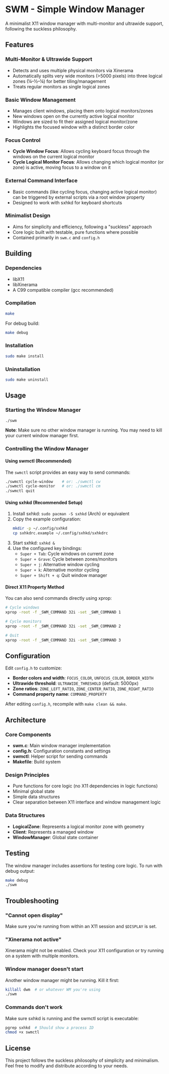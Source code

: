 # SWM - Simple Window Manager

A minimalist X11 window manager with multi-monitor and ultrawide support, following the suckless philosophy.

## Features

### Multi-Monitor & Ultrawide Support
- Detects and uses multiple physical monitors via Xinerama
- Automatically splits very wide monitors (>5000 pixels) into three logical zones (¼–½–¼) for better tiling/management
- Treats regular monitors as single logical zones

### Basic Window Management
- Manages client windows, placing them onto logical monitors/zones
- New windows open on the currently active logical monitor
- Windows are sized to fit their assigned logical monitor/zone
- Highlights the focused window with a distinct border color

### Focus Control
- **Cycle Window Focus**: Allows cycling keyboard focus through the windows on the current logical monitor
- **Cycle Logical Monitor Focus**: Allows changing which logical monitor (or zone) is active, moving focus to a window on it

### External Command Interface
- Basic commands (like cycling focus, changing active logical monitor) can be triggered by external scripts via a root window property
- Designed to work with sxhkd for keyboard shortcuts

### Minimalist Design
- Aims for simplicity and efficiency, following a "suckless" approach
- Core logic built with testable, pure functions where possible
- Contained primarily in `swm.c` and `config.h`

## Building

### Dependencies
- libX11
- libXinerama
- A C99 compatible compiler (gcc recommended)

### Compilation
```bash
make
```

For debug build:
```bash
make debug
```

### Installation
```bash
sudo make install
```

### Uninstallation
```bash
sudo make uninstall
```

## Usage

### Starting the Window Manager
```bash
./swm
```

**Note**: Make sure no other window manager is running. You may need to kill your current window manager first.

### Controlling the Window Manager

#### Using swmctl (Recommended)
The `swmctl` script provides an easy way to send commands:

```bash
./swmctl cycle-window    # or: ./swmctl cw
./swmctl cycle-monitor   # or: ./swmctl cm
./swmctl quit
```

#### Using sxhkd (Recommended Setup)
1. Install sxhkd: `sudo pacman -S sxhkd` (Arch) or equivalent
2. Copy the example configuration:
   ```bash
   mkdir -p ~/.config/sxhkd
   cp sxhkdrc.example ~/.config/sxhkd/sxhkdrc
   ```
3. Start sxhkd: `sxhkd &`
4. Use the configured key bindings:
   - `Super + Tab`: Cycle windows on current zone
   - `Super + Grave`: Cycle between zones/monitors
   - `Super + j`: Alternative window cycling
   - `Super + k`: Alternative monitor cycling
   - `Super + Shift + q`: Quit window manager

#### Direct X11 Property Method
You can also send commands directly using xprop:
```bash
# Cycle windows
xprop -root -f _SWM_COMMAND 32i -set _SWM_COMMAND 1

# Cycle monitors
xprop -root -f _SWM_COMMAND 32i -set _SWM_COMMAND 2

# Quit
xprop -root -f _SWM_COMMAND 32i -set _SWM_COMMAND 3
```

## Configuration

Edit `config.h` to customize:

- **Border colors and width**: `FOCUS_COLOR`, `UNFOCUS_COLOR`, `BORDER_WIDTH`
- **Ultrawide threshold**: `ULTRAWIDE_THRESHOLD` (default: 5000px)
- **Zone ratios**: `ZONE_LEFT_RATIO`, `ZONE_CENTER_RATIO`, `ZONE_RIGHT_RATIO`
- **Command property name**: `COMMAND_PROPERTY`

After editing `config.h`, recompile with `make clean && make`.

## Architecture

### Core Components
- **swm.c**: Main window manager implementation
- **config.h**: Configuration constants and settings
- **swmctl**: Helper script for sending commands
- **Makefile**: Build system

### Design Principles
- Pure functions for core logic (no X11 dependencies in logic functions)
- Minimal global state
- Simple data structures
- Clear separation between X11 interface and window management logic

### Data Structures
- **LogicalZone**: Represents a logical monitor zone with geometry
- **Client**: Represents a managed window
- **WindowManager**: Global state container

## Testing

The window manager includes assertions for testing core logic. To run with debug output:
```bash
make debug
./swm
```

## Troubleshooting

### "Cannot open display"
Make sure you're running from within an X11 session and `$DISPLAY` is set.

### "Xinerama not active"
Xinerama might not be enabled. Check your X11 configuration or try running on a system with multiple monitors.

### Window manager doesn't start
Another window manager might be running. Kill it first:
```bash
killall dwm  # or whatever WM you're using
./swm
```

### Commands don't work
Make sure sxhkd is running and the swmctl script is executable:
```bash
pgrep sxhkd  # Should show a process ID
chmod +x swmctl
```

## License

This project follows the suckless philosophy of simplicity and minimalism. Feel free to modify and distribute according to your needs.
